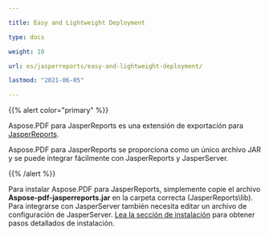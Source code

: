 ```yaml
---

title: Easy and Lightweight Deployment

type: docs

weight: 10

url: es/jasperreports/easy-and-lightweight-deployment/

lastmod: "2021-06-05"

---
```




{{% alert color="primary" %}}



Aspose.PDF para JasperReports es una extensión de exportación para [JasperReports](http://www.jaspersoft.com/jasperreports).



Aspose.PDF para JasperReports se proporciona como un único archivo JAR y se puede integrar fácilmente con JasperReports y JasperServer.



{{% /alert %}}



Para instalar Aspose.PDF para JasperReports, simplemente copie el archivo **Aspose-pdf-jasperreports.jar** en la carpeta correcta (JasperReports\lib). Para integrarse con JasperServer también necesita editar un archivo de configuración de JasperServer. [Lea la sección de instalación](/pdf/jasperreports/installation/) para obtener pasos detallados de instalación.